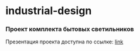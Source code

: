 # industrial-design

### Проект комплекта бытовых светильников
Презентация проекта доступна по ссылке: [link](https://drive.google.com/file/d/1uiXpvivCElAgKa90RafMj6d6g298RmTa/view?usp=sharing)
